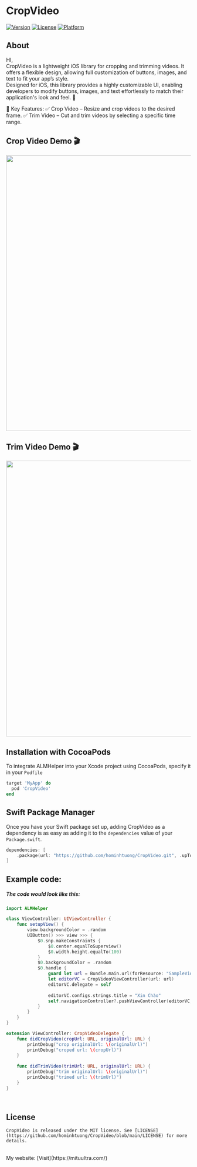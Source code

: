 # CropVideo
[![Version](https://img.shields.io/cocoapods/v/CropVideo.svg?style=flat)](https://cocoapods.org/pods/CropVideo)
[![License](https://img.shields.io/cocoapods/l/CropVideo.svg?style=flat)](https://cocoapods.org/pods/CropVideo)
[![Platform](https://img.shields.io/cocoapods/p/CropVideo.svg?style=flat)](https://cocoapods.org/pods/CropVideo)

## About  
HI,  
CropVideo is a lightweight iOS library for cropping and trimming videos. It offers a flexible design, allowing full customization of buttons, images, and text to fit your app’s style.  
Designed for iOS, this library provides a highly customizable UI, enabling developers to modify buttons, images, and text effortlessly to match their application's look and feel. 🚀  

🔹 Key Features:
✅ Crop Video – Resize and crop videos to the desired frame.
✅ Trim Video – Cut and trim videos by selecting a specific time range.  

## Crop Video Demo 🎬

<img src="Resources/crop.gif" width="750">

## Trim Video Demo 🎬

<img src="Resources/trim.gif" width="750">


## Installation with CocoaPods
To integrate ALMHelper into your Xcode project using CocoaPods, specify it in your `Podfile`

```ruby
target 'MyApp' do
  pod 'CropVideo'
end
```

## Swift Package Manager
Once you have your Swift package set up, adding CropVideo as a dependency is as easy as adding it to the `dependencies` value of your `Package.swift`.

```swift
dependencies: [
    .package(url: "https://github.com/hominhtuong/CropVideo.git", .upToNextMajor(from: "0.0.1"))
]
```

## Example code:
##### The code would look like this:

```swift
import ALMHelper

class ViewController: UIViewController {
    func setupView() {
        view.backgroundColor = .random
        UIButton() >>> view >>> {
            $0.snp.makeConstraints {
                $0.center.equalToSuperview()
                $0.width.height.equalTo(100)
            }
            $0.backgroundColor = .random
            $0.handle {
                guard let url = Bundle.main.url(forResource: "SampleVideo", withExtension: "mp4") else {return}
                let editorVC = CropVideoViewController(url: url)
                editorVC.delegate = self
                
                editorVC.configs.strings.title = "Xin Chào"
                self.navigationController?.pushViewController(editorVC, animated: true)
            }
        }
    }
}

extension ViewController: CropVideoDelegate {
    func didCropVideo(cropUrl: URL, originalUrl: URL) {
        printDebug("crop originalUrl: \(originalUrl)")
        printDebug("croped url: \(cropUrl)")
    }
    
    func didTrimVideo(trimUrl: URL, originalUrl: URL) {
        printDebug("trim originalUrl: \(originalUrl)")
        printDebug("trimed url: \(trimUrl)")
    }
}

    
```


## License
    CropVideo is released under the MIT license. See [LICENSE](https://github.com/hominhtuong/CropVideo/blob/main/LICENSE) for more details.  
<br>
My website: [Visit](https://mituultra.com/)
